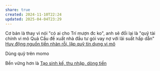 ```yaml
---
share: true
created: 2024-11-10T22:24
updated: 2025-04-04T23:29
---
```

Cơ bản là thay vì nói "có ai cho Trí mượn đc ko", anh sẽ đổi lại là "quỹ tài chính vi mô Quả Cầu đề xuất nhà đầu tư gói vay nợ với lãi suất hấp dẫn"
[Huy động nguồn tiền nhàn rỗi, lập quỹ tín dụng vi mô](../C%C3%B4ng%20vi%E1%BB%87c/Huy%20%C4%91%E1%BB%99ng%20ngu%E1%BB%93n%20ti%E1%BB%81n%20nh%C3%A0n%20r%E1%BB%97i,%20l%E1%BA%ADp%20qu%E1%BB%B9%20t%C3%ADn%20d%E1%BB%A5ng%20vi%20m%C3%B4.md)

Dùng quỹ trên momo

Bền vững hơn là [Tạo sinh kế, thu nhập, dòng tiền](../C%C3%B4ng%20vi%E1%BB%87c/T%E1%BA%A1o%20sinh%20k%E1%BA%BF,%20thu%20nh%E1%BA%ADp,%20d%C3%B2ng%20ti%E1%BB%81n.md)